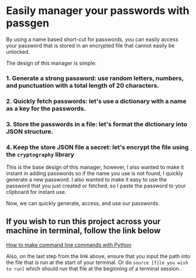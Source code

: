 # Easily manager your passwords with passgen

By using a name based short-cut for passwords, you can easily access your password that is stored in an encrypted file that cannot easily be unlocked.

The design of this manager is simple:

### 1. Generate a strong password: use random letters, numbers, and punctuation with a total length of 20 characters.

### 2. Quickly fetch passwords: let's use a dictionary with a name as a key for the passwords.

### 3. Store the passwords in a file: let's format the dictionary into JSON structure.

### 4. Keep the store JSON file a secret: let's encrypt the file using the `cryptography` library

This is the base design of this manager, however, I also wanted to make it instant in adding passwords so if the name you use is not found, I quickly generate a new password.
I also wanted to make it easy to use the password that you just created or fetched, so I paste the password to your clipboard for instant use.

Now, we can quickly generate, access, and use our passwords.






## If you wish to run this project across your machine in terminal, follow the link below


<a href="https://dbader.org/blog/how-to-make-command-line-commands-with-python" target="_blank">How to make command line commands with Python</a>

Also, on the last step from the link above, ensure that you input the path into the file that is run at the start of your terminal. Or do `source [file you wish to run]` which should run that file at the beginning of a terminal session.
